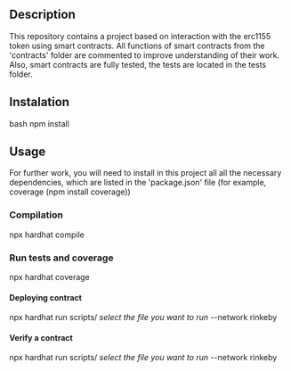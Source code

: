 ## Description

This repository contains a project based on interaction with the erc1155 token using smart contracts. All functions of smart contracts from the 'contracts' folder are commented to improve understanding of their work. Also, smart contracts are fully tested, the tests are located in the tests folder. 

## Instalation

bash
npm install

## Usage

For further work, you will need to install in this project all all the necessary dependencies, which are listed in the 'package.json' file (for example, coverage (npm install coverage))

### Compilation

npx hardhat compile

### Run tests and coverage 

npx hardhat coverage

#### Deploying contract

npx hardhat run scripts/ *select the file you want to run*
--network rinkeby

#### Verify a contract

npx hardhat run scripts/ *select the file you want to run*
--network rinkeby